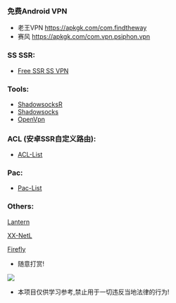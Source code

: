 ### 免费Android VPN
- 老王VPN https://apkgk.com/com.findtheway
- 赛风 https://apkgk.com/com.vpn.psiphon.vpn

### SS SSR:
- [Free SSR SS VPN](https://github.com/HaoleiQin/Over-The-Wall/blob/master/Wiki.md)

### Tools:

- [ShadowsocksR](https://github.com/shadowsocksr-backup/shadowsocksr-android/releases)
- [Shadowsocks](https://github.com/HaoleiQin/Over-The-Wall/tree/master/Tools/Shadowsocks)  
- [OpenVpn](https://github.com/HaoleiQin/Over-The-Wall/tree/master/Tools/OpenVpn) 

### ACL (安卓SSR自定义路由):
- [ACL-List](https://github.com/ACL4SSR/ACL4SSR)

### Pac:
- [Pac-List](https://github.com/HaoleiQin/Over-The-Wall/blob/master/user-rule.txt)

### Others:

[Lantern](https://github.com/getlantern/lantern)

[XX-NetL](https://github.com/XX-net/XX-Net)

[Firefly](https://github.com/yinghuocho/firefly-proxy) 

- 随意打赏!

![](https://github.com/HaoleiQin/Over-The-Wall/blob/master/image/wechatAndAliPay.png?raw=true) 

* 本项目仅供学习参考,禁止用于一切违反当地法律的行为!

